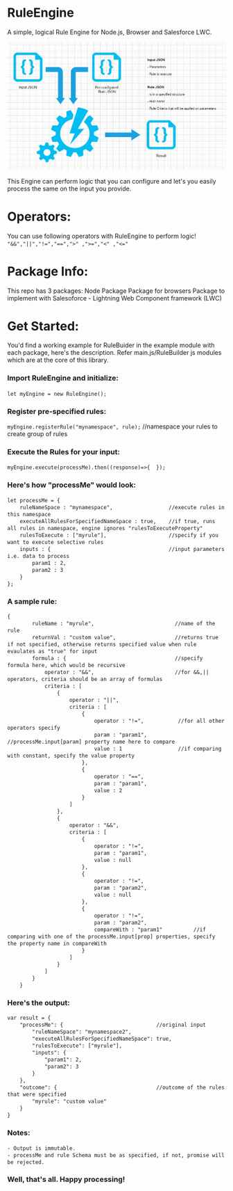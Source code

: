 # RuleEngine
A simple, logical Rule Engine for Node.js, Browser and Salesforce LWC.

![RuleEngine](docs/RuleEngineDesign.jpg)

This Engine can perform logic that you can configure and let's you easily process the same on the input you provide. 

# Operators:

You can use following operators with RuleEngine to perform logic!
`"&&","||","!=","==",">" ,">=","<" ,"<="`

# Package Info:

This repo has 3 packages:
Node Package
Package for browsers
Package to implement with Salesoforce - Lightning Web Component framework (LWC)

# Get Started:

You'd find a working example for RuleBuider in the example module with each package, here's the description. Refer main.js/RuleBuilder js modules which are at the core of this library.

### Import RuleEngine and initialize:

`let myEngine = new RuleEngine();`

### Register pre-specified rules:

`myEngine.registerRule("mynamespace", rule);`   //namespace your rules to create group of rules

### Execute the Rules for your input:

`myEngine.execute(processMe).then((response)=>{  });`

### Here's how "processMe" would look:
```
let processMe = {
    ruleNameSpace : "mynamespace",                  //execute rules in this namespace
    executeAllRulesForSpecifiedNameSpace : true,    //if true, runs all rules in namespace, engine ignores "rulesToExecuteProperty"
    rulesToExecute : ["myrule"],                    //specify if you want to execute selective rules 
    inputs : {                                      //input parameters i.e. data to process
        param1 : 2,
        param2 : 3
    }
};
```

### A sample rule:

```
{
        ruleName : "myrule",                          //name of the rule
        returnVal : "custom value",                   //returns true if not specified, otherwise returns specified value when rule evaulates as "true" for input 
        formula : {                                   //specify formula here, which would be recursive
            operator : "&&",                          //for &&,|| operators, criteria should be an array of formulas 
            criteria : [
                {
                    operator : "||",                    
                    criteria : [
                        {
                            operator : "!=",           //for all other operators specify 
                            param : "param1",          //processMe.input[param] property name here to compare
                            value : 1                  //if comparing with constant, specify the value property
                        },
                        {
                            operator : "==",
                            param : "param1",
                            value : 2
                        }
                    ]
                },
                {
                    operator : "&&",
                    criteria : [
                        {
                            operator : "!=",
                            param : "param1",
                            value : null
                        },
                        {
                            operator : "!=",
                            param : "param2",
                            value : null
                        },
                        {
                            operator : "!=",
                            param : "param2",
                            compareWith : "param1"          //if comparing with one of the processMe.input[prop] properties, specify the property name in compareWith
                        }
                    ]
                }
            ]
        }
    }
```

### Here's the output:

```
var result = {
    "processMe": {                              //original input
        "ruleNameSpace": "mynamespace2",
        "executeAllRulesForSpecifiedNameSpace": true,
        "rulesToExecute": ["myrule"],
        "inputs": {
            "param1": 2,
            "param2": 3
        }
    },
    "outcome": {                                //outcome of the rules that were specified
        "myrule": "custom value"
    }
}
```

### Notes:

    - Output is immutable.
    - processMe and rule Schema must be as specified, if not, promise will be rejected.

### Well, that's all. Happy processing!
